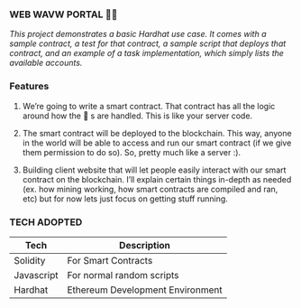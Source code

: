 ### WEB WAVW PORTAL 👋🏽

*This project demonstrates a basic Hardhat use case. It comes with a sample contract, a test for that contract, a sample script that deploys that contract, and an example of a task implementation, which simply lists the available accounts.*

### Features
1. We’re going to write a smart contract. That contract has all the logic around how the 👋 s are handled. This is like your server code.
 
2. The smart contract will be deployed to the blockchain. This way, anyone in the world will be able to access and run our smart contract (if we give them permission to do so). So, pretty much like a server :).
 
3. Building client website that will let people easily interact with our smart contract on the blockchain.
I’ll explain certain things in-depth as needed (ex. how mining working, how smart contracts are compiled and ran, etc) but for now lets just focus on getting stuff running.

### TECH ADOPTED

| Tech | Description |
| ----------- | ----------- |
| Solidity | For Smart Contracts |
| Javascript | For normal random scripts |
| Hardhat | Ethereum Development Environment |